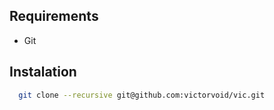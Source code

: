 ## Requirements

- Git

## Instalation

```bash
  git clone --recursive git@github.com:victorvoid/vic.git
```
